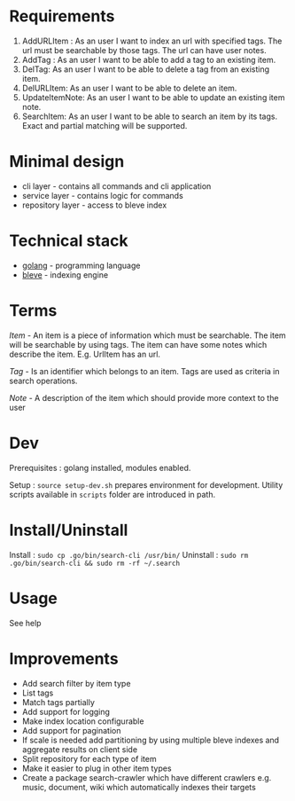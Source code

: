 # Requirements

1. AddURLItem : As an user I want to index an url with specified tags. The url must be searchable by those tags. The url can have user notes.
2. AddTag : As an user I want to be able to add a tag to an existing item.
3. DelTag: As an user I want to be able to delete a tag from an existing item.
4. DelURLItem: As an user I want to be able to delete an item. 
5. UpdateItemNote: As an user I want to be able to update an existing item note.
6. SearchItem: As an user I want to be able to search an item by its tags. Exact and partial matching will be supported.

# Minimal design

- cli layer - contains all commands and cli application
- service layer - contains logic for commands
- repository layer - access to bleve index

# Technical stack
- [golang](https://golang.org/) - programming language
- [bleve](https://blevesearch.com/)   - indexing engine

# Terms

*Item* - An item is a piece of information which must be searchable. The item will be searchable by using tags. The item can have some notes which describe the item. E.g. UrlItem has an url.

*Tag* - Is an identifier which belongs to an item. Tags are used as criteria in search operations.

*Note* - A description of the item which should provide more context to the user

# Dev

Prerequisites : golang installed, modules enabled.

Setup : `source setup-dev.sh` prepares environment for development. Utility scripts available in `scripts` folder are introduced in path.


# Install/Uninstall

Install   : `sudo cp .go/bin/search-cli /usr/bin/`
Uninstall : `sudo rm .go/bin/search-cli && sudo rm -rf ~/.search`

# Usage

See help

# Improvements

- Add search filter by item type
- List tags
- Match tags partially
- Add support for logging
- Make index location configurable
- Add support for pagination
- If scale is needed add partitioning by using multiple bleve indexes and aggregate results on client side
- Split repository for each type of item
- Make it easier to plug in other item types
- Create a package search-crawler which have different crawlers e.g. music, document, wiki which automatically indexes their targets
